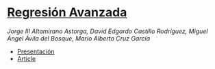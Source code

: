 # [Regresión Avanzada](https://philwebsurfer.github.io/ra.2019/)

_Jorge III Altamirano Astorga, David Edgardo Castillo Rodríguez, Miguel Ángel Ávila del Bosque, Mario Alberto Cruz García_

* [Presentación](presentation.pdf)
* [Article](main.pdf)
